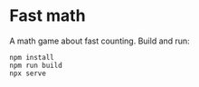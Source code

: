 # Fast math
A math game about fast counting.
Build and run:
```
npm install
npm run build
npx serve
```
